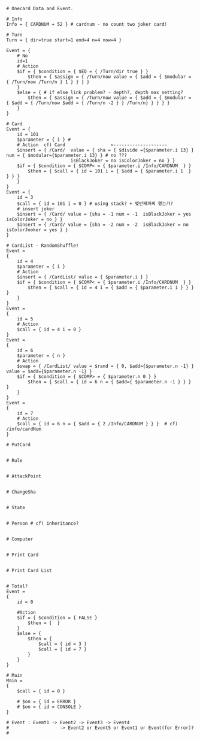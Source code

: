 	
	
	# Onecard Data and Event.
	
	# Info
	Info = { CARDNUM = 52 } # cardnum - no count two joker card!
	
	# Turn
	Turn = { dir=true start=1 end=4 n=4 now=4 }
	
	Event = {
		# No
		id=1
		# Action
		$if = { $condition = { $EQ = { /Turn/dir true } } 
			$then = { $assign = { /Turn/now value = { $add = { $modular = { /Turn/now /Turn/n } 1 } } } }
		}	
		$else = { # if else link problem? - depth?, depth max setting?
			$then = { $assign = { /Turn/now value = { $add = { $modular = { $add = { /Turn/now $add = { /Turn/n -2 } } /Turn/n} } } } }
		}		
	}
	
	# Card
	Event = {
		id = 101
		$parameter = { i } #
		# Action  cf) Card                 <-------------------- 
		$insert = { /Card/  value = { sha = { $divide ={$parameter.i 13} } num = { $modular={$parameter.i 13} } # no ???
							isBlackJoker = no isColorJoker = no } }
		$if = { $condition = { $COMP< = { $parameter.i /Info/CARDNUM  } }
			$then = { $call = { id = 101 i = { $add = { $parameter.i 1  } } } }
		}
	}
	Event = {
		id = 3
		$call = { id = 101 i = 0 } # using stack? + 몇번쨰까찌 했는가?
		# insert joker
		$insert = { /Card/ value = {sha = -1 num = -1  isBlackJoker = yes isColorJoker = no } }
		$insert = { /Card/ value = {sha = -2 num = -2  isBlackJoker = no isColorJooker = yes } }
	}
	
	# CardList - RandomShuffle!
	Event =
	{
		id = 4
		$parameter = { i }
		# Action
		$insert = { /CardList/ value = { $parameter.i } }
		$if = { $condition = { $COMP< = { $parameter.i /Info/CARDNUM  } }
			$then = { $call = { id = 4 i = { $add = { $parameter.i 1 } } } }
		}            
	}
	Event = 
	{
		id = 5
		# Action
		$call = { id = 4 i = 0 }
	}
	Event = 
	{
		id = 6
		$parameter = { n }
		# Action
		$swap = { /CardList/ value = $rand = { 0, $add={$parameter.n -1} } value = $add={$parameter.n -1} }
		$if = { $condition = { $COMP> = { $parameter.n 0 } }
			$then = { $call = { id = 6 n = { $add={ $parameter.n -1 } } } }
		} 
	}
	Event =
	{
		id = 7
		# Action
		$call = { id = 6 n = { $add = { 2 /Info/CARDNUM } } }  # cf) /info/cardNum
	}
	
	# PutCard
	
	
	# Rule
	
	
	# AttackPoint
	
	
	# ChangeSha
	
	
	# State
	
	
	# Person # cf) inheritance?
	
	
	# Computer
	
	
	# Print Card
	
	
	# Print Card List
	
	
	# Total?
	Event =
	{
		id = 0	
		
		#Action
		$if = { $condition = { FALSE } 
			$then = {  } 
		}
		$else = { 
			$then = {
				$call = { id = 3 }
				$call = { id = 7 }
			}
		}
	}
	
	# Main
	Main =
	{
		$call = { id = 0 }
	
		# $on = { id = ERROR }
		# $on = { id = CONSOLE }
	}
	
	# Event : Evemt1 -> Event2 -> Event3 -> Event4
	#					-> Event2 or Event5 or Event1 or Event(for Error)?
	#

